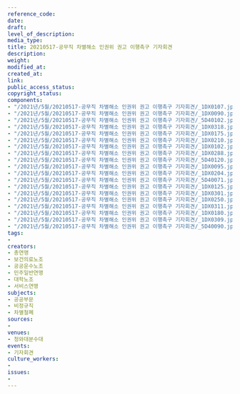 ```yaml
---
reference_code: 
date: 
draft: 
level_of_description: 
media_type: 
title: 20210517-공무직 차별해소 인권위 권고 이행촉구 기자회견
description: 
weight: 
modified_at: 
created_at: 
link: 
public_access_status: 
copyright_status: 
components:
- "/2021년/5월/20210517-공무직 차별해소 인권위 권고 이행촉구 기자회견/_1DX0107.jpg"
- "/2021년/5월/20210517-공무직 차별해소 인권위 권고 이행촉구 기자회견/_1DX0090.jpg"
- "/2021년/5월/20210517-공무직 차별해소 인권위 권고 이행촉구 기자회견/_5D40102.jpg"
- "/2021년/5월/20210517-공무직 차별해소 인권위 권고 이행촉구 기자회견/_1DX0318.jpg"
- "/2021년/5월/20210517-공무직 차별해소 인권위 권고 이행촉구 기자회견/_1DX0175.jpg"
- "/2021년/5월/20210517-공무직 차별해소 인권위 권고 이행촉구 기자회견/_1DX0210.jpg"
- "/2021년/5월/20210517-공무직 차별해소 인권위 권고 이행촉구 기자회견/_1DX0102.jpg"
- "/2021년/5월/20210517-공무직 차별해소 인권위 권고 이행촉구 기자회견/_1DX0288.jpg"
- "/2021년/5월/20210517-공무직 차별해소 인권위 권고 이행촉구 기자회견/_5D40120.jpg"
- "/2021년/5월/20210517-공무직 차별해소 인권위 권고 이행촉구 기자회견/_1DX0095.jpg"
- "/2021년/5월/20210517-공무직 차별해소 인권위 권고 이행촉구 기자회견/_1DX0204.jpg"
- "/2021년/5월/20210517-공무직 차별해소 인권위 권고 이행촉구 기자회견/_5D40071.jpg"
- "/2021년/5월/20210517-공무직 차별해소 인권위 권고 이행촉구 기자회견/_1DX0125.jpg"
- "/2021년/5월/20210517-공무직 차별해소 인권위 권고 이행촉구 기자회견/_1DX0301.jpg"
- "/2021년/5월/20210517-공무직 차별해소 인권위 권고 이행촉구 기자회견/_1DX0250.jpg"
- "/2021년/5월/20210517-공무직 차별해소 인권위 권고 이행촉구 기자회견/_1DX0311.jpg"
- "/2021년/5월/20210517-공무직 차별해소 인권위 권고 이행촉구 기자회견/_1DX0180.jpg"
- "/2021년/5월/20210517-공무직 차별해소 인권위 권고 이행촉구 기자회견/_1DX0309.jpg"
- "/2021년/5월/20210517-공무직 차별해소 인권위 권고 이행촉구 기자회견/_5D40090.jpg"
tags:
- 
creators:
- 총연맹
- 보건의료노조
- 공공운수노조
- 민주일반연맹
- 대학노조
- 서비스연맹
subjects:
- 공공부문
- 비정규직
- 차별철폐
sources:
- 
venues:
- 청와대분수대
events:
- 기자회견
culture_workers:
- 
issues:
- 
---
```

